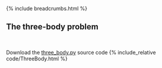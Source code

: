 {% include breadcrumbs.html %}

## The three-body problem
<div class="header_line"><br/></div>

Download the [three_body.py](code/three_body.py) source code
{% include_relative code/ThreeBody.html %}
